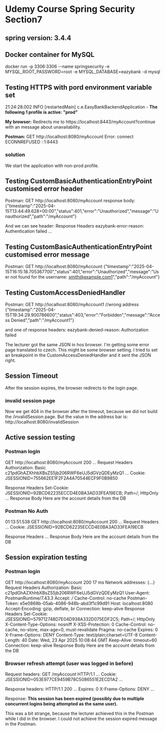 # Udemy Course Spring Security Section7
## spring version: 3.4.4

## Docker container for MySQL
docker run -p 3306:3306 --name springsecurity -e MYSQL_ROOT_PASSWORD=root -e MYSQL_DATABASE=eazybank -d mysql


## Testing HTTPS with pord environment variable set
21:24:28.002 INFO  [restartedMain] c.e.EasyBankBackendApplication - **The following 1 profile is active: "prod"**

**My browser:** 
Redirects me to https://localhost:8443/myAccount?continue with an message about unavailability.

**Postman:**
GET http://localhost:8080/myAccount
Error: connect ECONNREFUSED ::1:8443

### solution
We start the application with non-prod profile.


## Testing CustomBasicAuthenticationEntryPoint customised error header

Postman:
GET http://localhost:8080/myAccount
response body: 
{"timestamp":"2025-04-15T13:44:49.628+00:00","status":401,"error":"Unauthorized","message":"Unauthorized","path":"/myAccount"}

And we can see header: 
Response Headers
eazybank-error-reason: Authentication failed
...


## Testing CustomBasicAuthenticationEntryPoint customised error message

Postman:
GET http://localhost:8080/myAccount
{"timestamp":"2025-04-15T16:15:18.705367700","status":401,"error":"Unauthorized","message":"User not found for the username: smith@example.com1","path":"/myAccount"}


## Testing CustomAccessDeniedHandler

Postman:
GET http://localhost:8080/myAccount1    //wrong address
{"timestamp":"2025-04-15T19:34:29.900786600","status":403,"error":"Forbidden","message":"Access Denied","path":"/myAccount1"}

and one of response headers:
eazybank-denied-reason: Authorization failed


The lecturer got the same JSON in hos browser. 
I'm getting some error page translated to czech. This might be some browser setting.
I tried to set an breakpoint in the CustomAccessDeniedHandler and it sent the JSON right.


## Session Timeout

After the session expires, the browser redirects to the login page.

### invalid session page
Now we get 404 in the browser after the timeout, because we did not build the /invalidSession page.
But the value in the address bar is: http://localhost:8080/invalidSession


## Active session testing
### Postman login
GET http://localhost:8080/myAccount
200
...
Request Headers
Authorization: Basic c21pdGhAZXhhbXBsZS5jb206RWF6eUJ5dGVzQDEyMzQ1
...
Cookie: JSESSIONID=755662EE1F2F2A4A70544ECF9F0B9850

Response Headers
Set-Cookie: JSESSIONID=92BCD62235ECCD4E0BA3AD33FEA19ECB; Path=/; HttpOnly
...
Response Body
Here are the account details from the DB

### Postman No Auth
01:13:51.538
GET http://localhost:8080/myAccount
200
...
Request Headers
...
Cookie: JSESSIONID=92BCD62235ECCD4E0BA3AD33FEA19ECB

Response Headers
...
Response Body
Here are the account details from the DB


## Session expiration testing
### Postman login
GET http://localhost:8080/myAccount
200
17 ms
Network
addresses: {…}
Request Headers
Authorization: Basic c21pdGhAZXhhbXBsZS5jb206RWF6eUJ5dGVzQDEyMzQ1
User-Agent: PostmanRuntime/7.43.3
Accept: */*
Cache-Control: no-cache
Postman-Token: e5e0868b-05ab-4086-948b-abd3f1c99d91
Host: localhost:8080
Accept-Encoding: gzip, deflate, br
Connection: keep-alive
Response Headers
Set-Cookie: JSESSIONID=579712748D7E04D938A332D075EDF2C5; Path=/; HttpOnly
X-Content-Type-Options: nosniff
X-XSS-Protection: 0
Cache-Control: no-cache, no-store, max-age=0, must-revalidate
Pragma: no-cache
Expires: 0
X-Frame-Options: DENY
Content-Type: text/plain;charset=UTF-8
Content-Length: 40
Date: Wed, 23 Apr 2025 10:08:44 GMT
Keep-Alive: timeout=60
Connection: keep-alive
Response Body
Here are the account details from the DB

### Browser refresh attempt (user was logged in before)
Request headers:
GET /myAccount HTTP/1.1
...
Cookie: JSESSIONID=053E977CE9459B78C5086551E2ECD1A2
...

Response headers:
HTTP/1.1 200
...
Expires: 0
X-Frame-Options: DENY
...

Response:
**This session has been expired (possibly due to multiple concurrent logins being attempted as the same user).**

This was a bit strange, because the lecturer achieved this in the Postman while I did in the browser.
I could not achieve the session expired message in the Postman. 

